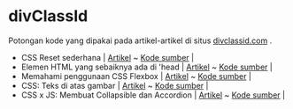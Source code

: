 # divClassId

Potongan kode yang dipakai pada artikel-artikel di situs [divclassid.com](https://divclassid.com) .

- CSS Reset sederhana | [Artikel](https://divclassid.com/css-reset) ~ [Kode sumber](https://github.com/mochamadboval/divclassid/tree/css-reset) |
- Elemen HTML yang sebaiknya ada di 'head | [Artikel](https://divclassid.com/elemen-head) ~ [Kode sumber](https://github.com/mochamadboval/divclassid/tree/elemen-head) |
- Memahami penggunaan CSS Flexbox | [Artikel](https://divclassid.com/css-flexbox) ~ [Kode sumber](https://github.com/mochamadboval/divclassid/tree/css-flexbox) |
- CSS: Teks di atas gambar | [Artikel](https://divclassid.com/teks-di-atas-gambar) ~ [Kode sumber](https://github.com/mochamadboval/divclassid/tree/teks-di-atas-gambar) |
- CSS x JS: Membuat Collapsible dan Accordion | [Artikel](https://divclassid.com/collapsible-accordion) ~ [Kode sumber](https://github.com/mochamadboval/divclassid/tree/collapsible-accordion) |